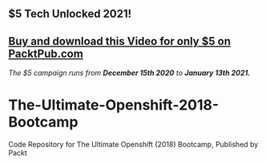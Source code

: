 ## $5 Tech Unlocked 2021!
[Buy and download this Video for only $5 on PacktPub.com](https://www.packtpub.com/product/the-ultimate-openshift-2018-bootcamp-video/9781789809541)
-----
*The $5 campaign         runs from __December 15th 2020__ to __January 13th 2021.__*

# The-Ultimate-Openshift-2018-Bootcamp
Code Repository for The Ultimate Openshift (2018) Bootcamp, Published by Packt
